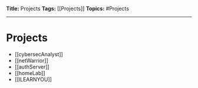 **Title:** Projects
**Tags:** [[Projects]]
**Topics:** #Projects

---
# Projects
- [[cybersecAnalyst]]
- [[netWarrior]]
- [[authServer]]
- [[homeLab]]
- [[ILEARNYOU]]
